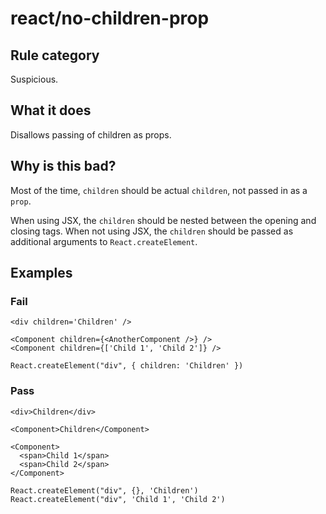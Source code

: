 # react/no-children-prop

## Rule category

Suspicious.

## What it does

Disallows passing of children as props.

## Why is this bad?

Most of the time, `children` should be actual `children`, not passed in as a `prop`.

When using JSX, the `children` should be nested between the opening and closing tags. When not using JSX, the `children` should be passed as additional arguments to `React.createElement`.

## Examples

### Fail

```tsx
<div children='Children' />

<Component children={<AnotherComponent />} />
<Component children={['Child 1', 'Child 2']} />

React.createElement("div", { children: 'Children' })
```

### Pass

```tsx
<div>Children</div>

<Component>Children</Component>

<Component>
  <span>Child 1</span>
  <span>Child 2</span>
</Component>

React.createElement("div", {}, 'Children')
React.createElement("div", 'Child 1', 'Child 2')
```

